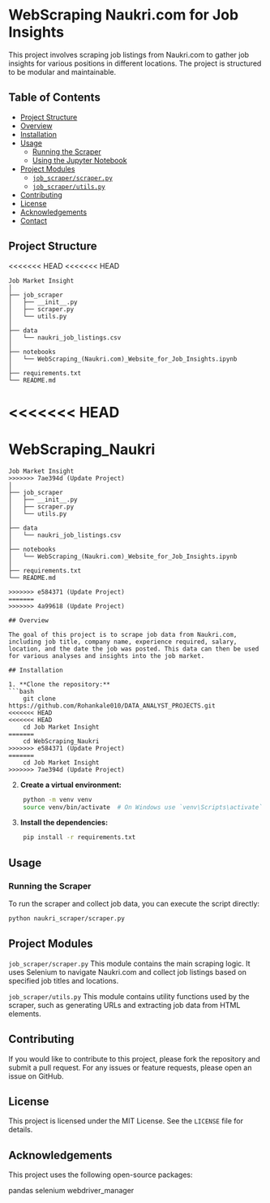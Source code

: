 # WebScraping Naukri.com for Job Insights

This project involves scraping job listings from Naukri.com to gather job insights for various positions in different locations. The project is structured to be modular and maintainable.

## Table of Contents

- [Project Structure](#project-structure)
- [Overview](#overview)
- [Installation](#installation)
- [Usage](#usage)
  - [Running the Scraper](#running-the-scraper)
  - [Using the Jupyter Notebook](#using-the-jupyter-notebook)
- [Project Modules](#project-modules)
  - [`job_scraper/scraper.py`](#job_scraperscraperpy)
  - [`job_scraper/utils.py`](#job_scraperutilspy)
- [Contributing](#contributing)
- [License](#license)
- [Acknowledgements](#acknowledgements)
- [Contact](#contact)

## Project Structure

<<<<<<< HEAD
<<<<<<< HEAD
```plaintext
Job Market Insight
│
├── job_scraper
│   ├── __init__.py
│   ├── scraper.py
│   └── utils.py
│
├── data
│   └── naukri_job_listings.csv
│
├── notebooks
│   └── WebScraping_(Naukri.com)_Website_for_Job_Insights.ipynb
│
├── requirements.txt
└── README.md
```
<<<<<<< HEAD
=======
WebScraping_Naukri
=======
```plaintext
Job Market Insight
>>>>>>> 7ae394d (Update Project)
│
├── job_scraper
│   ├── __init__.py
│   ├── scraper.py
│   └── utils.py
│
├── data
│   └── naukri_job_listings.csv
│
├── notebooks
│   └── WebScraping_(Naukri.com)_Website_for_Job_Insights.ipynb
│
├── requirements.txt
└── README.md

>>>>>>> e584371 (Update Project)
=======
>>>>>>> 4a99618 (Update Project)

## Overview

The goal of this project is to scrape job data from Naukri.com, including job title, company name, experience required, salary, location, and the date the job was posted. This data can then be used for various analyses and insights into the job market.

## Installation

1. **Clone the repository:**
```bash
    git clone https://github.com/Rohankale010/DATA_ANALYST_PROJECTS.git
<<<<<<< HEAD
<<<<<<< HEAD
    cd Job Market Insight
=======
    cd WebScraping_Naukri
>>>>>>> e584371 (Update Project)
=======
    cd Job Market Insight
>>>>>>> 7ae394d (Update Project)
```

2. **Create a virtual environment:**
```bash
    python -m venv venv
    source venv/bin/activate  # On Windows use `venv\Scripts\activate`
```

3. **Install the dependencies:**
```bash
    pip install -r requirements.txt
```

## Usage

### Running the Scraper

To run the scraper and collect job data, you can execute the script directly:

```bash
python naukri_scraper/scraper.py
```

## Project Modules

`job_scraper/scraper.py`
This module contains the main scraping logic. It uses Selenium to navigate Naukri.com and collect job listings based on specified job titles and locations.

`job_scraper/utils.py`
This module contains utility functions used by the scraper, such as generating URLs and extracting job data from HTML elements.

## Contributing

If you would like to contribute to this project, please fork the repository and submit a pull request. For any issues or feature requests, please open an issue on GitHub.

## License

This project is licensed under the MIT License. See the `LICENSE` file for details.

## Acknowledgements

This project uses the following open-source packages:

pandas
selenium
webdriver_manager